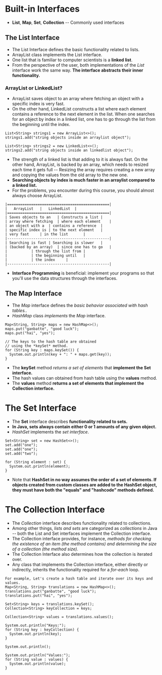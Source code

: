# Built-in Interfaces
* **List**, **Map**, **Set**, **Collection** -- Commonly used interfaces

## The List Interface
* The List Interface defines the basic functionality related to lists.
* ArrayList class implements the List interface.
* One list that is familiar to computer scientists is a **linked list**.
* From the perspective of the user, both implementations of the *List* interface work the same way. **The interface abstracts their inner functionality.**

### ArrayList or LinkedList?
* ArrayList saves object to an array where fetching an object with a specific index is very fast.
* On the other hand, LinkedList constructs a list where each element contains a reference to the next element in the list. When one searches for an object by index in a linked list, one has to go through the list from the beginning until the index.

```
List<String> strings1 = new ArrayList<>();
strings1.add("string objects inside an arraylist object");

List<String> strings2 = new LinkedList<>();
strings2.add("string objects inside an linkedlist object");
```

* The strength of a linked list is that adding to it is always fast. On the other hand, ArrayList, is backed by an array, which needs to resized each time it gets full -- Resizing the array requires creating a new array and copying the values from the old array to the new one.
* **Searching objects by index is much faster in an arraylist compared to a linked list.**
* For the problems, you encounter during this course, you should almost always choose ArrayList.

```
|===============================================|
|	ArrayList	|	LinkedList	|
|===============================================|
| Saves objects to an	| Constructs a list	|
| array where fetching	| where each element	|
| an object with a	| contains a reference	|
| specific index is	| to the next element	|
| very fast		| in the list		|
|-----------------------------------------------|
| Searching is fast	| Searching is slower	|
| (backed by an array)	| since one has to go	|
|			| through the list from |
|			| the beginning until	|
|			| the index		|
|-----------------------------------------------|
```

* **Interface Programming** is beneficial: implement your programs so that you'll use the data structures through the interfaces.

## The Map Interface
* The *Map* interface defines the *basic behavior associated with hash tables.*.
* *HashMap* class *implements* the *Map* interface.

```
Map<String, String> maps = new HashMap<>();
maps.put("ganbatte", "good luck");
maps.put("hai", "yes");

// The keys to the hash table are obtained
// using the *keySet* method.
for (String key : maps.keySet()) {
  System.out.println(key + ": " + maps.get(key));
}
```
* The **keySet** method *returns a set of elements* that **implement the Set interface.**
* The hash values can obtained from hash table using the **values** method.
* The **values** method **returns a set of elements that implement the Collection interface.**

# The Set Interface
* The **Set** interface describes **functionality related to sets.**
* **In Java, sets always contain either 0 or 1 amounts of any given object.**
* *HashSet* implements the *set interface*.
```
Set<String> set = new HashSet<>();
set.add("one");
set.add("one");
set.add("two");

for (String element : set) {
  System.out.println(element);
}
```
* Note that **HashSet in no way assumes the order of a set of elements. If objects created from custom classes are added to the HashSet object, they must have both the "equals" and "hashcode" methods defined.**

# The Collection Interface
* The *Collection* interface describes functionality related to collections.
* Among other things, *lists and sets* are categorized as *collections* in Java -- both the List and Set interfaces implement the Collection interface.
* The Collection interface provides, for instance, *methods for checking the existence of an item (the method contains) and determining the size of a collection (the method size).*
* The Collection Interface also determines how the collection is iterated over.
* Any class that implements the Collection interface, either directly or indirectly, inherits the functionality required for a *for-each* loop.

```
For example, Let's create a hash table and iterate over its keys and values.
Map<String, String> translations = new HashMap<>();
translations.put("ganbatte", "good luck");
translations.put("hai", "yes");

Set<String> keys = translations.keySet();
Collection<String> keyCollection = keys;

Collection<String> values = translations.values();

System.out.println("Keys:");
for (String key : keyCollection) {
  System.out.println(key);
}

System.out.println();

System.out.println("Values:");
for (String value : values) {
  System.out.println(value);
}
```

